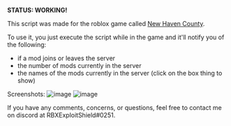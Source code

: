 **STATUS: WORKING!**

This script was made for the roblox game called [New Haven County](https://www.roblox.com/games/979209050/New-Haven-County).

To use it, you just execute the script while in the game and it'll notify you of the following: 
  - if a mod joins or leaves the server
  - the number of mods currently in the server
  - the names of the mods currently in the server (click on the box thing to show)

Screenshots:
![image](https://user-images.githubusercontent.com/63873427/125530526-0fa0815c-c046-4992-a6fb-6ddb346d5708.png)
![image](https://user-images.githubusercontent.com/63873427/125530537-f2e75baa-19ef-49e9-a309-6aafa345c1e9.png)
  
 If you have any comments, concerns, or questions, feel free to contact me on discord at RBXExploitShield#0251.
